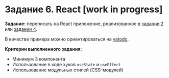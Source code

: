 # Задание 6. React [work in progress]

**Задание:** переписать на React приложение, реализованное в [задании 2](/tasks/2.%20Вёрстка.md) или [задании 4](/tasks/4.%20Подключение%20API.md).

В качестве примера можно ориентироваться на [yatodo](https://github.com/lyaplyap/yatodo/blob/main/react).

**Критерии выполненного задания:**

* Минимум 3 компонента
* Использование в коде хуков `useState` и `useEffect`
* Использование модульных стилей (CSS-модулей)
